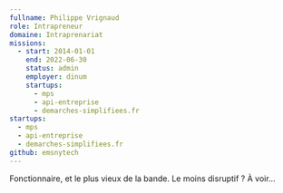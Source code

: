 ```yaml
---
fullname: Philippe Vrignaud
role: Intrapreneur
domaine: Intraprenariat
missions:
  - start: 2014-01-01
    end: 2022-06-30
    status: admin
    employer: dinum
    startups:
      - mps
      - api-entreprise
      - demarches-simplifiees.fr
startups:
  - mps
  - api-entreprise
  - demarches-simplifiees.fr
github: emsnytech
---
```

Fonctionnaire, et le plus vieux de la bande. Le moins disruptif ? À voir…